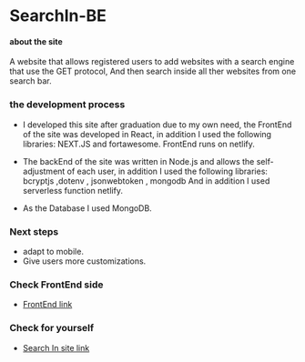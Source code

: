 # SearchIn-BE

#### about the site
 A website that allows registered users to add websites with a search engine that use the GET protocol,
 And then search inside all ther websites  from one search bar.

### the development process
- I developed this site after graduation due to my own need, the FrontEnd of the site was developed in React, in addition I used the following libraries:
NEXT.JS and fortawesome.
FrontEnd runs on netlify.

- The backEnd of the site was written in Node.js and allows the self-adjustment of each user, in addition I used the following libraries:
bcryptjs ,dotenv , jsonwebtoken , mongodb And in addition I used serverless function netlify.

- As the Database I used MongoDB.

### Next steps
- adapt to mobile.
- Give users more customizations.

### Check FrontEnd side
- [FrontEnd link](https://github.com/nikaloamashvili/SearchIn)

### Check for yourself
- [Search In site link](https://searchin.netlify.app "Search In site link")
